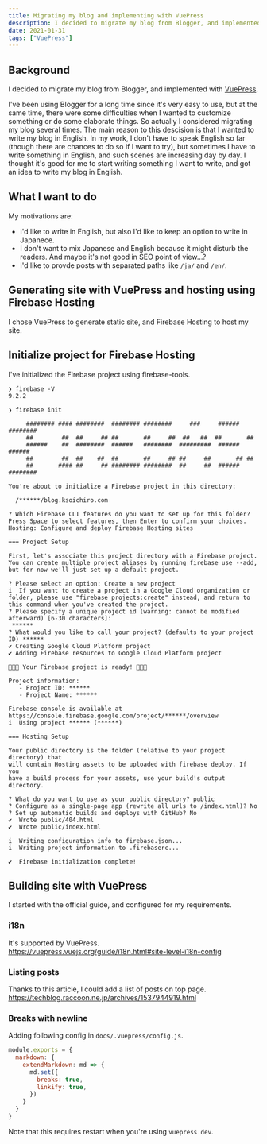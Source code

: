 ```yaml
---
title: Migrating my blog and implementing with VuePress
description: I decided to migrate my blog from Blogger, and implemented with VuePress.
date: 2021-01-31
tags: ["VuePress"]
---
```

## Background

I decided to migrate my blog from Blogger, and implemented with [VuePress](https://vuepress.vuejs.org/).

I've been using Blogger for a long time since it's very easy to use, but at the same time, there were some difficulties when I wanted to customize something or do some elaborate things.
So actually I considered migrating my blog several times.
The main reason to this descision is that I wanted to write my blog in English.
In my work, I don't have to speak English so far (though there are chances to do so if I want to try), but sometimes I have to write something in English, and such scenes are increasing day by day.
I thought it's good for me to start writing something I want to write, and got an idea to write my blog in English.

## What I want to do

My motivations are:

- I'd like to write in English, but also I'd like to keep an option to write in Japanece.
- I don't want to mix Japanese and English because it might disturb the readers. And maybe it's not good in SEO point of view...?
- I'd like to provde posts with separated paths like `/ja/` and `/en/`.

## Generating site with VuePress and hosting using Firebase Hosting

I chose VuePress to generate static site, and Firebase Hosting to host my site.

## Initialize project for Firebase Hosting

I've initialized the Firebase project using firebase-tools.

```
❯ firebase -V
9.2.2

❯ firebase init

     ######## #### ########  ######## ########     ###     ######  ########
     ##        ##  ##     ## ##       ##     ##  ##   ##  ##       ##
     ######    ##  ########  ######   ########  #########  ######  ######
     ##        ##  ##    ##  ##       ##     ## ##     ##       ## ##
     ##       #### ##     ## ######## ########  ##     ##  ######  ########

You're about to initialize a Firebase project in this directory:

  /******/blog.ksoichiro.com

? Which Firebase CLI features do you want to set up for this folder? Press Space to select features, then Enter to confirm your choices. Hosting: Configure and deploy Firebase Hosting sites

=== Project Setup

First, let's associate this project directory with a Firebase project.
You can create multiple project aliases by running firebase use --add,
but for now we'll just set up a default project.

? Please select an option: Create a new project
i  If you want to create a project in a Google Cloud organization or folder, please use "firebase projects:create" instead, and return to this command when you've created the project.
? Please specify a unique project id (warning: cannot be modified afterward) [6-30 characters]:
 ******
? What would you like to call your project? (defaults to your project ID) ******
✔ Creating Google Cloud Platform project
✔ Adding Firebase resources to Google Cloud Platform project

🎉🎉🎉 Your Firebase project is ready! 🎉🎉🎉

Project information:
   - Project ID: ******
   - Project Name: ******

Firebase console is available at
https://console.firebase.google.com/project/******/overview
i  Using project ****** (******)

=== Hosting Setup

Your public directory is the folder (relative to your project directory) that
will contain Hosting assets to be uploaded with firebase deploy. If you
have a build process for your assets, use your build's output directory.

? What do you want to use as your public directory? public
? Configure as a single-page app (rewrite all urls to /index.html)? No
? Set up automatic builds and deploys with GitHub? No
✔  Wrote public/404.html
✔  Wrote public/index.html

i  Writing configuration info to firebase.json...
i  Writing project information to .firebaserc...

✔  Firebase initialization complete!
```

## Building site with VuePress

I started with the official guide, and configured for my requirements.

### i18n

It's supported by VuePress.
https://vuepress.vuejs.org/guide/i18n.html#site-level-i18n-config

### Listing posts

Thanks to this article, I could add a list of posts on top page.
https://techblog.raccoon.ne.jp/archives/1537944919.html

### Breaks with newline

Adding following config in `docs/.vuepress/config.js`.

```javascript
module.exports = {
  markdown: {
    extendMarkdown: md => {
      md.set({
        breaks: true,
        linkify: true,
      })
    }
  }
}
```

Note that this requires restart when you're using `vuepress dev`.
